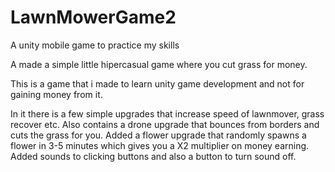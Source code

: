 # LawnMowerGame2
A unity mobile game to practice my skills

A made a simple little hipercasual game where you cut grass for money.

This is a game that i made to learn unity game development and not for gaining money from it.

In it there is a few simple upgrades that increase speed of lawnmover, grass recover etc. Also contains a drone upgrade that bounces from borders and cuts the grass for you. 
Added a flower upgrade that randomly spawns a flower in 3-5 minutes which gives you a X2 multiplier on money earning.
Added sounds to clicking buttons and also a button to turn sound off.
